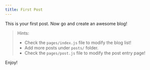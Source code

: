 ```yaml
---
title: First Post
---
```


This is your first post. Now go and create an awesome blog!

> Hints:
> - Check the `pages/index.js` file to modify the blog list! 
> - Add more posts under `posts/` folder.
> - Check the `pages/post.js` file to modify the post entry page!

Enjoy!